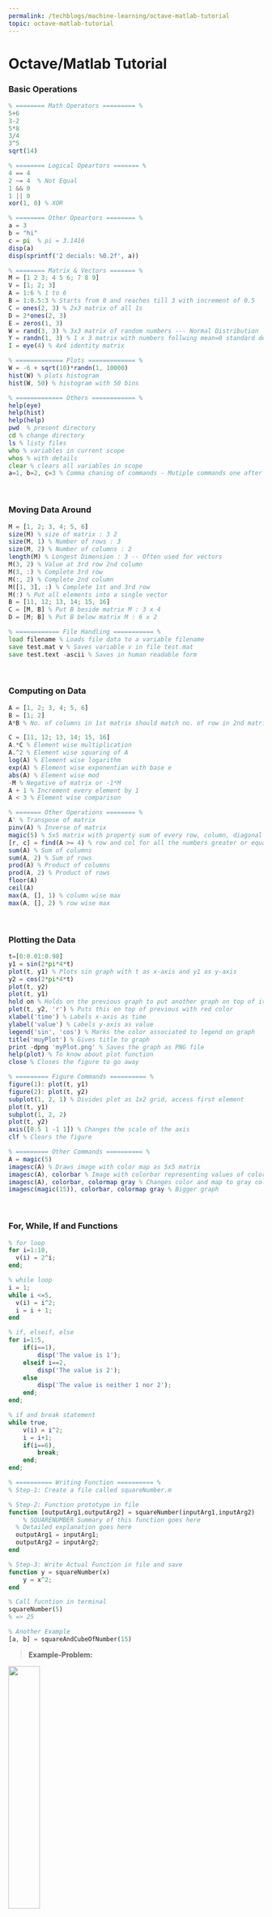 ```yaml
---
permalink: /techblogs/machine-learning/octave-matlab-tutorial
topic: octave-matlab-tutorial
---
```




# Octave/Matlab Tutorial

### Basic Operations

```octave
% ======== Math Operators ========= %
5+6
3-2
5*8
3/4
3^5
sqrt(14)

% ======== Logical Opeartors ======= %
4 == 4
2 ~= 4  % Not Equal
1 && 0
1 || 0
xor(1, 0) % XOR

% ======== Other Opeartors ======== %
a = 3
b = "hi"
c = pi  % pi = 3.1416
disp(a)
disp(sprintf('2 decials: %0.2f', a))

% ======== Matrix & Vectors ======= %
M = [1 2 3; 4 5 6; 7 8 9]
V = [1; 2; 3]
A = 1:6 % 1 to 6
B = 1:0.5:3 % Starts from 0 and reaches till 3 with increment of 0.5
C = ones(2, 3) % 2x3 matrix of all 1s
D = 2*ones(2, 3)
E = zeros(1, 3)
W = rand(3, 3) % 3x3 matrix of random numbers --- Normal Distribution
Y = randn(1, 3) % 1 x 3 matrix with numbers follwing mean=0 standard deviation=1 --- Gaussian Distribution
I = eye(4) % 4x4 identity matrix

% ============= Plots ============= %
W = -6 + sqrt(10)*randn(1, 10000)
hist(W) % plots histogram
hist(W, 50) % histogram with 50 bins

% ============= Others ============ %
help(eye)
help(hist)
help(help)
pwd  % present directory
cd % change directory
ls % listy files
who % variables in current scope
whos % with details
clear % clears all variables in scope
a=1, b=2, c=3 % Comma chaning of commands - Mutiple commands one after other
```

<br>

### Moving Data Around

```octave
M = [1, 2; 3, 4; 5, 6]
size(M) % size of matrix : 3 2
size(M, 1) % Number of rows : 3
size(M, 2) % Number of columns : 2
length(M) % Longest Dimension : 3 -- Often used for vectors
M(3, 2) % Value at 3rd row 2nd column
M(3, :) % Complete 3rd row
M(:, 2) % Complete 2nd column
M([1, 3], :) % Complete 1st and 3rd row
M(:) % Put all elements into a single vector
B = [11, 12; 13, 14; 15, 16]
C = [M, B] % Put B beside matrix M : 3 x 4
D = [M; B] % Put B below matrix M : 6 x 2

% ============ File Handling =========== %
load filename % Loads file data to a variable filename
save test.mat v % Saves variable v in file test.mat
save test.text -ascii % Saves in human readable form
```

<br>

### Computing on Data

```octave
A = [1, 2; 3, 4; 5, 6]
B = [1; 2]
A*B % No. of columns in 1st matrix should match no. of row in 2nd matrix

C = [11, 12; 13, 14; 15, 16]
A.*C % Element wise multiplication
A.^2 % Element wise squaring of A
log(A) % Element wise logarithm
exp(A) % Element wise exponentian with base e
abs(A) % Element wise mod
-M % Negative of matrix or -1*M
A + 1 % Increment every element by 1
A < 3 % Element wise comparison

% ======= Other Operations ======== %
A' % Transpose of matrix
pinv(A) % Inverse of matrix
magic(5) % 5x5 matrix with property sum of every row, column, diagonal is same
[r, c] = find(A >= 4) % row and col for all the numbers greater or equal to 4
sum(A) % Sum of columns
sum(A, 2) % Sum of rows
prod(A) % Product of columns
prod(A, 2) % Product of rows
floor(A)
ceil(A)
max(A, [], 1) % column wise max
max(A, [], 2) % row wise max
```

<br>

### Plotting the Data

```octave
t=[0:0.01:0.98]
y1 = sin(2*pi*4*t)
plot(t, y1) % Plots sin graph with t as x-axis and y1 as y-axis
y2 = cos(2*pi*4*t)
plot(t, y2)
plot(t, y1)
hold on % Holds on the previous graph to put another graph on top of it.
plot(t, y2, 'r') % Puts this on top of previous with red color
xlabel('time') % Labels x-axis as time
ylabel('value') % Labels y-axis as value
legend('sin', 'cos') % Marks the color associated to legend on graph
title('muyPlot') % Gives title to graph
print -dpng 'myPlot.png' % Saves the graph as PNG file
help(plot) % To know about plot function
close % Closes the figure to go away

% ========= Figure Commands ========== %
figure(1): plot(t, y1)
figure(2): plot(t, y2)
subplot(1, 2, 1) % Divides plot as 1x2 grid, access first element
plot(t, y1)
subplot(1, 2, 2)
plot(t, y2)
axis([0.5 1 -1 1]) % Changes the scale of the axis
clf % Clears the figure

% ========= Other Commands ========== %
A = magic(5)
imagesc(A) % Draws image with color map as 5x5 matrix
imagesc(A), colorbar % Image with colorbar representing values of color
imagesc(A), colorbar, colormap gray % Changes color and map to gray color bar
imagesc(magic(15)), colorbar, colormap gray % Bigger graph
```

<br>

### For, While, If and Functions

```octave
% for loop
for i=1:10,
  v(i) = 2^i;
end;

% while loop
i = 1;
while i <=5,
  v(i) = i^2;
  i = i + 1;
end

% if, elseif, else
for i=1:5,
    if(i==1),
        disp('The value is 1');
    elseif i==2,
        disp('The value is 2');
    else
        disp('The value is neither 1 nor 2');
    end;
end;

% if and break statement
while true,
	v(i) = i^2;
	i = i+1;
	if(i==6),
		break;
	end;
end;

% ========== Writing Function ========== %
% Step-1: Create a file called squareNumber.m

% Step-2: Function prototype in file
function [outputArg1,outputArg2] = squareNumber(inputArg1,inputArg2)
	% SQUARENUMBER Summary of this function goes here
  % Detailed explanation goes here
  outputArg1 = inputArg1;
  outputArg2 = inputArg2;
end

% Step-3: Write Actual Function in file and save
function y = squareNumber(x)
    y = x^2;
end

% Call fucntion in terminal
squareNumber(5)
% => 25

% Another Example
[a, b] = squareAndCubeOfNumber(15)
```

> **Example-Problem:**

<img src="assets/octave_house_predict_example.png" width="35%">

```octave
% Function in file costFunctionJ.m
function J = costFunctionJ(X, y, theta)
	% X is "Design Matrix" containing training examples
	% y is class labels
	m = size(X, 1); % No. of training examples = size of rows of Design matrix
	predictions = X*theta; % Predictions of hypothesis on all m examples : predicted_y = X.θ
	sqrErrors = (predictions-y).^2;  % (predicted_val-actual_val)^2 for every element
	J = 1/(2*m)*sum(sqrErrors);
	

% Working of Function
X = [1, 1; 1, 2; 1, 3]
y = [1; 2; 3]
theta = [0; 1] % Fit line as : y = x
costFunctionJ(X, y, theta)
% => 0 : Output Value (All correct predictions with the fit line)

theta = [0; 0] % Change the fit line as y = 0
costFunctionJ(X, y, theta)
% => 2.33 : (1^2 + 2^2 +  3^2)/(2*3) = 2.33  - All wrong predictios with fit line
```

<br>

### Vectorization

- Whatever programming languages we use have differenrt numerical linear algebra libraries. 
- They're usually very well written, highly optimized,  often sort of developed by people that are specialized in numerical computing.
- When we are implementing machine learning algorithms, we need to take advantage of these linear algebra libraries.

#### Vectorization of Cost Function

<img src="assets/vectorization_examples.png" width="85%">

#### Vectorization of Gradient Descent

<img src="assets/gradient_descent_vectorization.png" width="85%">



<br>





------

<a href="linear-regression-multiple-variables" class="prev-button">&larr; Previous: Linear Regression with multiple variables</a> 

<a href="logistic-regression" class="next-button">Next: Logistic Regression &rarr;</a>

